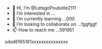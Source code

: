- 👋 Hi, I’m @LetsgoPoubelle2111
- 👀 I’m interested in ...
- 🌱 I’m currently learning ...000
- 💞️ I’m looking to collaborate on ...fggfggf
- 📫 How to reach me ...591951

<!---
LetsgoPoubelle2111/LetsgoPoubelle2111 is a ✨ special ✨ repository because its `README.md` (this file) appears on your GitHub profile.
You can click the Preview link to take a look at your changes.
--->
sdsd6165161xxxxxxxxxxxxxxx
